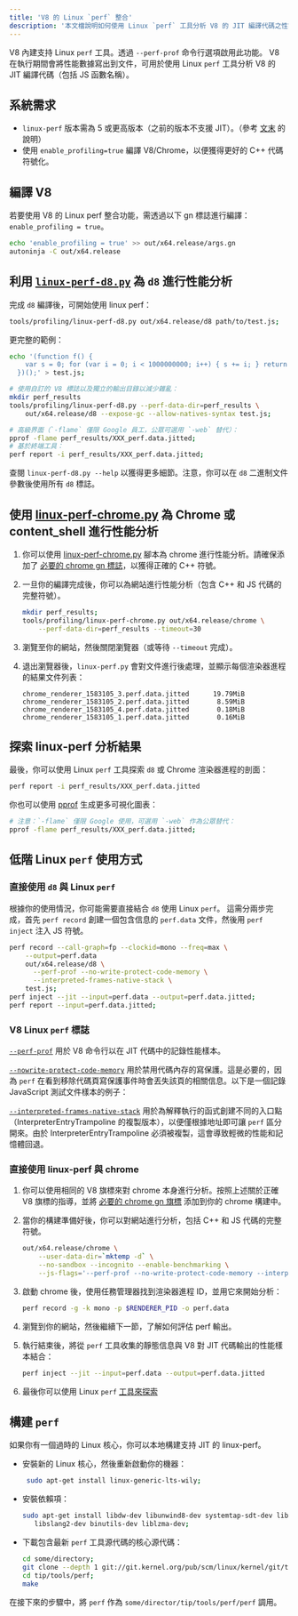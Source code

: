 ```yaml
---
title: 'V8 的 Linux `perf` 整合'
description: '本文檔說明如何使用 Linux `perf` 工具分析 V8 的 JIT 編譯代碼之性能。'
---
```

V8 內建支持 Linux `perf` 工具。透過 `--perf-prof` 命令行選項啟用此功能。
V8 在執行期間會將性能數據寫出到文件，可用於使用 Linux `perf` 工具分析 V8 的 JIT 編譯代碼（包括 JS 函數名稱）。

## 系統需求

- `linux-perf` 版本需為 5 或更高版本（之前的版本不支援 JIT）。（參考 [文末](#build-perf) 的說明）
- 使用 `enable_profiling=true` 編譯 V8/Chrome，以便獲得更好的 C++ 代碼符號化。

## 編譯 V8

若要使用 V8 的 Linux perf 整合功能，需透過以下 gn 標誌進行編譯：`enable_profiling = true`。

```bash
echo 'enable_profiling = true' >> out/x64.release/args.gn
autoninja -C out/x64.release
```

## 利用 [`linux-perf-d8.py`](https://source.chromium.org/search?q=linux-perf-d8.py) 為 `d8` 進行性能分析

完成 `d8` 編譯後，可開始使用 linux perf：

```bash
tools/profiling/linux-perf-d8.py out/x64.release/d8 path/to/test.js;
```

更完整的範例：

```bash
echo '(function f() {
    var s = 0; for (var i = 0; i < 1000000000; i++) { s += i; } return s;
  })();' > test.js;

# 使用自訂的 V8 標誌以及獨立的輸出目錄以減少雜亂：
mkdir perf_results
tools/profiling/linux-perf-d8.py --perf-data-dir=perf_results \
    out/x64.release/d8 --expose-gc --allow-natives-syntax test.js;

# 高級界面（`-flame` 僅限 Google 員工，公眾可選用 `-web` 替代）：
pprof -flame perf_results/XXX_perf.data.jitted;
# 基於終端工具：
perf report -i perf_results/XXX_perf.data.jitted;
```

查閱 `linux-perf-d8.py --help` 以獲得更多細節。注意，你可以在 `d8` 二進制文件參數後使用所有 `d8` 標誌。


## 使用 [linux-perf-chrome.py](https://source.chromium.org/search?q=linux-perf-chrome.py) 為 Chrome 或 content_shell 進行性能分析

1. 你可以使用 [linux-perf-chrome.py](https://source.chromium.org/search?q=linux-perf-chrome.py) 腳本為 chrome 進行性能分析。請確保添加了 [必要的 chrome gn 標誌](https://chromium.googlesource.com/chromium/src/+/master/docs/profiling.md#General-checkout-setup)，以獲得正確的 C++ 符號。

2. 一旦你的編譯完成後，你可以為網站進行性能分析（包含 C++ 和 JS 代碼的完整符號）。

    ```bash
    mkdir perf_results;
    tools/profiling/linux-perf-chrome.py out/x64.release/chrome \
        --perf-data-dir=perf_results --timeout=30
    ```

3. 瀏覽至你的網站，然後關閉瀏覽器（或等待 `--timeout` 完成）。
4. 退出瀏覽器後，`linux-perf.py` 會對文件進行後處理，並顯示每個渲染器進程的結果文件列表：

   ```
   chrome_renderer_1583105_3.perf.data.jitted      19.79MiB
   chrome_renderer_1583105_2.perf.data.jitted       8.59MiB
   chrome_renderer_1583105_4.perf.data.jitted       0.18MiB
   chrome_renderer_1583105_1.perf.data.jitted       0.16MiB
   ```

## 探索 linux-perf 分析結果

最後，你可以使用 Linux `perf` 工具探索 `d8` 或 Chrome 渲染器進程的剖面：

```bash
perf report -i perf_results/XXX_perf.data.jitted
```

你也可以使用 [pprof](https://github.com/google/pprof) 生成更多可視化圖表：

```bash
# 注意：`-flame` 僅限 Google 使用，可選用 `-web` 作為公眾替代：
pprof -flame perf_results/XXX_perf.data.jitted;
```

## 低階 Linux `perf` 使用方式

### 直接使用 `d8` 與 Linux `perf`

根據你的使用情況，你可能需要直接結合 `d8` 使用 Linux `perf`。
這需分兩步完成，首先 `perf record` 創建一個包含信息的 `perf.data` 文件，然後用 `perf inject` 注入 JS 符號。

``` bash
perf record --call-graph=fp --clockid=mono --freq=max \
    --output=perf.data
    out/x64.release/d8 \
      --perf-prof --no-write-protect-code-memory \
      --interpreted-frames-native-stack \
    test.js;
perf inject --jit --input=perf.data --output=perf.data.jitted;
perf report --input=perf.data.jitted;
```

### V8 Linux `perf` 標誌

[`--perf-prof`](https://source.chromium.org/search?q=FLAG_perf_prof) 用於 V8 命令行以在 JIT 代碼中的記錄性能樣本。

[`--nowrite-protect-code-memory`](https://source.chromium.org/search?q=FLAG_nowrite_protect_code_memory) 用於禁用代碼內存的寫保護。這是必要的，因為 `perf` 在看到移除代碼頁寫保護事件時會丟失該頁的相關信息。以下是一個記錄 JavaScript 測試文件樣本的例子：

[`--interpreted-frames-native-stack`](https://source.chromium.org/search?q=FLAG_interpreted_frames_native_stack) 用於為解釋執行的函式創建不同的入口點（InterpreterEntryTrampoline 的複製版本），以便僅根據地址即可讓 `perf` 區分開來。由於 InterpreterEntryTrampoline 必須被複製，這會導致輕微的性能和記憶體回退。


### 直接使用 linux-perf 與 chrome

1. 你可以使用相同的 V8 旗標來對 chrome 本身進行分析。按照上述關於正確 V8 旗標的指導，並將 [必要的 chrome gn 旗標](https://chromium.googlesource.com/chromium/src/+/master/docs/profiling.md#General-checkout-setup) 添加到你的 chrome 構建中。

1. 當你的構建準備好後，你可以對網站進行分析，包括 C++ 和 JS 代碼的完整符號。

    ```bash
    out/x64.release/chrome \
        --user-data-dir=`mktemp -d` \
        --no-sandbox --incognito --enable-benchmarking \
        --js-flags='--perf-prof --no-write-protect-code-memory --interpreted-frames-native-stack'
    ```

1. 啟動 chrome 後，使用任務管理器找到渲染器進程 ID，並用它來開始分析：

    ```bash
    perf record -g -k mono -p $RENDERER_PID -o perf.data
    ```

1. 瀏覽到你的網站，然後繼續下一節，了解如何評估 perf 輸出。

1. 執行結束後，將從 `perf` 工具收集的靜態信息與 V8 對 JIT 代碼輸出的性能樣本結合：

   ```bash
   perf inject --jit --input=perf.data --output=perf.data.jitted
   ```

1. 最後你可以使用 Linux `perf` [工具來探索](#Explore-linux-perf-results)

## 構建 `perf`

如果你有一個過時的 Linux 核心，你可以本地構建支持 JIT 的 linux-perf。

- 安裝新的 Linux 核心，然後重新啟動你的機器：

  ```bash
   sudo apt-get install linux-generic-lts-wily;
  ```

- 安裝依賴項：

  ```bash
  sudo apt-get install libdw-dev libunwind8-dev systemtap-sdt-dev libaudit-dev \
     libslang2-dev binutils-dev liblzma-dev;
  ```

- 下載包含最新 `perf` 工具源代碼的核心源代碼：

  ```bash
  cd some/directory;
  git clone --depth 1 git://git.kernel.org/pub/scm/linux/kernel/git/tip/tip.git;
  cd tip/tools/perf;
  make
  ```

在接下來的步驟中，將 `perf` 作為 `some/director/tip/tools/perf/perf` 調用。
